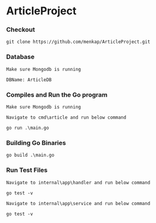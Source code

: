 # ArticleProject
### Checkout
```
git clone https://github.com/menkap/ArticleProject.git
```
### Database
```
Make sure Mongodb is running

DBName: ArticleDB
```
### Compiles and Run the Go program
```
Make sure Mongodb is running

Navigate to cmd\article and run below command

go run .\main.go
```
### Building Go Binaries
```
go build .\main.go
```

### Run Test Files
```
Navigate to internal\app\handler and run below command

go test -v
```
```
Navigate to internal\app\service and run below command

go test -v
```
